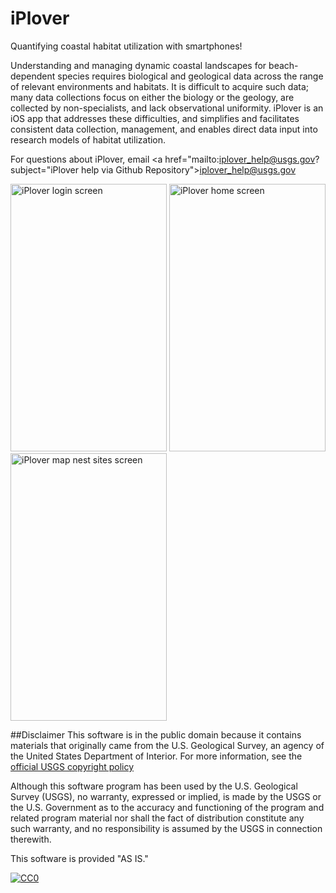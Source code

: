 # iPlover
Quantifying coastal habitat utilization with smartphones!

Understanding and managing dynamic coastal landscapes for beach-dependent species requires biological and geological data across the range of relevant environments and habitats. It is difficult to acquire such data; many data collections focus on either the biology or the geology, are collected by non-specialists, and lack observational uniformity. iPlover is an iOS app that addresses these difficulties, and simplifies and facilitates consistent data collection, management, and enables direct data input into research models of habitat utilization.

For questions about iPlover, email <a href="mailto:iplover_help@usgs.gov?subject="iPlover help via Github Repository">iplover_help@usgs.gov</a>

<img src="https://drive.google.com/uc?export=view&id=0B1kQkbqT0fOqTmRKbWJkUl9vSWs" height="428px" width="250px" alt="iPlover login screen" title="iPlover login screen">
<img src="https://drive.google.com/uc?export=view&id=0B1kQkbqT0fOqY1h4azhsZlphRkE" height="428px" width="250px" alt="iPlover home screen" title="iPlover home screen">
<img src="https://drive.google.com/uc?export=view&id=0B1kQkbqT0fOqbEMtNHo3RG13Z3c" height="428px" width="250px" alt="iPlover map nest sites screen" title="iPlover map nest sites screen">

##Disclaimer
This software is in the public domain because it contains materials that originally came from the U.S. Geological Survey, an agency of the United States Department of Interior. For more information, see the [official USGS copyright policy](http://www.usgs.gov/visual-id/credit_usgs.html#copyright/ "official USGS copyright policy")

Although this software program has been used by the U.S. Geological Survey (USGS), no warranty, expressed or implied, is made by the USGS or the U.S. Government as to the accuracy and functioning of the program and related program material nor shall the fact of distribution constitute any such warranty, and no responsibility is assumed by the USGS in connection therewith.

This software is provided "AS IS."

 [
    ![CC0](http://i.creativecommons.org/p/zero/1.0/88x31.png)
  ](http://creativecommons.org/publicdomain/zero/1.0/)
